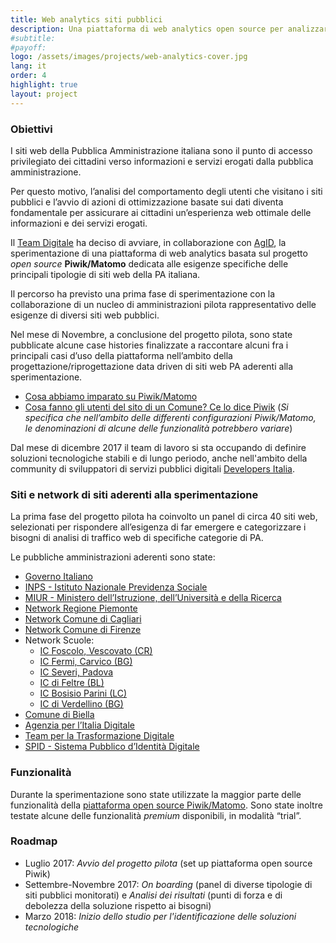 ```yaml
---
title: Web analytics siti pubblici
description: Una piattaforma di web analytics open source per analizzare dati di traffico dei siti della pubblica amministrazione.
#subtitle:
#payoff:
logo: /assets/images/projects/web-analytics-cover.jpg
lang: it
order: 4
highlight: true
layout: project
---
```


### Obiettivi

I siti web della Pubblica Amministrazione italiana sono il punto di accesso privilegiato dei cittadini verso informazioni e servizi erogati dalla pubblica amministrazione.

Per questo motivo, l’analisi del comportamento degli utenti che visitano i siti pubblici e l’avvio di azioni di ottimizzazione basate sui dati diventa fondamentale per assicurare ai cittadini un’esperienza web ottimale delle informazioni e dei servizi erogati.

Il [Team Digitale](https://teamdigitale.governo.it/) ha deciso di avviare, in collaborazione con [AgID](http://www.agid.gov.it/), la sperimentazione di una piattaforma di web analytics basata sul progetto *open source* **Piwik/Matomo** dedicata alle esigenze specifiche delle principali tipologie di siti web della PA italiana.

Il percorso ha previsto una prima fase di sperimentazione con la collaborazione di un nucleo di amministrazioni pilota rappresentativo delle esigenze di diversi siti web pubblici.

Nel mese di Novembre, a conclusione del progetto pilota, sono state pubblicate alcune case histories finalizzate a raccontare alcuni fra i principali casi d’uso della piattaforma nell’ambito della progettazione/riprogettazione data driven di siti web PA aderenti alla sperimentazione.

- [Cosa abbiamo imparato su Piwik/Matomo](https://medium.com/designers-italia/cosa-abbiamo-imparato-su-piwik-64b336d78888)
- [Cosa fanno gli utenti del sito di un Comune? Ce lo dice Piwik](https://medium.com/designers-italia/cosa-fanno-gli-utenti-del-sito-di-un-comune-ce-lo-dice-piwik-dedc67504b35) (*Si specifica che nell’ambito delle differenti configurazioni Piwik/Matomo, le denominazioni di alcune delle funzionalità potrebbero variare*)

Dal mese di dicembre 2017 il team di lavoro si sta occupando di definire soluzioni tecnologiche stabili e di lungo periodo, anche nell'ambito della community di sviluppatori di servizi pubblici digitali [Developers Italia](https://developers.italia.it/).

### Siti e network di siti aderenti alla sperimentazione
La prima fase del progetto pilota ha coinvolto un panel di circa 40 siti web, selezionati per rispondere all’esigenza di far emergere e categorizzare i bisogni di analisi di traffico web di specifiche categorie di PA.

Le pubbliche amministrazioni aderenti sono state:

- [Governo Italiano](http://www.governo.it/)
- [INPS - Istituto Nazionale Previdenza Sociale](https://www.inps.it)
- [MIUR - Ministero dell’Istruzione, dell’Università e della Ricerca](http://www.miur.gov.it)
- [Network Regione Piemonte](http://www.regione.piemonte.it/)
- [Network Comune di Cagliari](http://www.comune.cagliari.it/)
- [Network Comune di Firenze](http://www.comune.fi.it/)
- Network Scuole:
    - [IC Foscolo, Vescovato (CR)]( https://www.icugofoscolo.it)
    - [IC Fermi, Carvico (BG)](https://www.iccarvico.gov.it)
    - [IC Severi, Padova](https://www.itiseveripadova.gov.it)
    - [IC di Feltre (BL)](http://www.comprensivofeltre.gov.it)
    - [IC Bosisio Parini (LC)](https://www.comprensivobosisio.gov.it)
    - [IC di Verdellino (BG)]( https://icverdellino.gov.it)
- [Comune di Biella](https://www.comune.biella.it/)
- [Agenzia per l’Italia Digitale](http://www.agid.gov.it/)
- [Team per la Trasformazione Digitale](https://teamdigitale.governo.it/)
- [SPID - Sistema Pubblico d’Identità Digitale](https://spid.gov.it/)


### Funzionalità
Durante la sperimentazione sono state utilizzate la maggior parte delle funzionalità della [piattaforma open source Piwik/Matomo](https://piwik.org/). Sono state inoltre testate alcune delle funzionalità *premium* disponibili, in modalità “trial”.

### Roadmap

- Luglio 2017: *Avvio del progetto pilota* (set up piattaforma open source Piwik)
- Settembre-Novembre 2017: *On boarding* (panel di diverse tipologie di siti pubblici monitorati) e *Analisi dei risultati* (punti di forza e di debolezza della soluzione rispetto ai bisogni)
- Marzo 2018: *Inizio dello studio per l'identificazione delle soluzioni tecnologiche*
